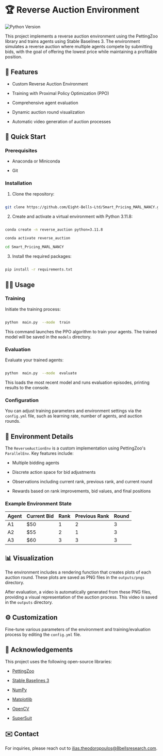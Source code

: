   

# 🏆 Reverse Auction Environment

  

![Python Version](https://img.shields.io/badge/python-3.8.11-blue.svg)

  

This project implements a reverse auction environment using the PettingZoo library and trains agents using Stable Baselines 3. The environment simulates a reverse auction where multiple agents compete by submitting bids, with the goal of offering the lowest price while maintaining a profitable position.

  

## 🌟 Features

  

- Custom Reverse Auction Environment

- Training with Proximal Policy Optimization (PPO)

- Comprehensive agent evaluation

- Dynamic auction round visualization

- Automatic video generation of auction processes

  

## 🚀 Quick Start

  

### Prerequisites

  

- Anaconda or Miniconda

- Git

  

### Installation

  

1. Clone the repository:

```bash

git clone https://github.com/Eight-Bells-Ltd/Smart_Pricing_MARL_NANCY.git

```

2. Create and activate a virtual environment with Python 3.11.8:

```bash

conda create -n reverse_auction python=3.11.8

conda activate reverse_auction

cd Smart_Pricing_MARL_NANCY

```

3. Install the required packages:

```bash

pip install -r requirements.txt

```

  

## 🏃‍♂️ Usage

  

### Training

  

Initiate the training process:

  

```bash

python  main.py  --mode  train

```

This command launches the PPO algorithm to train your agents. The trained model will be saved in the `models` directory.

  

### Evaluation

  

Evaluate your trained agents:

  

```bash

python  main.py  --mode  evaluate

```

This loads the most recent model and runs evaluation episodes, printing results to the console.

### Configuration

You can adjust training parameters and environment settings via the `config.yml` file, such as learning rate, number of agents, and auction rounds.

  

## 🧪 Environment Details

  

The `ReverseAuctionEnv` is a custom implementation using PettingZoo's `ParallelEnv`. Key features include:

  

- Multiple bidding agents

- Discrete action space for bid adjustments

- Observations including current rank, previous rank, and current round

- Rewards based on rank improvements, bid values, and final positions


### Example Environment State

| Agent | Current Bid | Rank | Previous Rank | Round |
|-------|-------------|------|---------------|-------|
| A1    | $50         | 1    | 2             | 3     |
| A2    | $55         | 2    | 1             | 3     |
| A3    | $60         | 3    | 3             | 3     |


  

## 📊 Visualization

  

The environment includes a rendering function that creates plots of each auction round. These plots are saved as PNG files in the `outputs/pngs` directory.
  

After evaluation, a video is automatically generated from these PNG files, providing a visual representation of the auction process. This video is saved in the `outputs` directory.

  

## ⚙️ Customization

  

Fine-tune various parameters of the environment and training/evaluation process by editing the `config.yml` file.

  

## 🙏 Acknowledgements

  

This project uses the following open-source libraries:

- [PettingZoo](https://github.com/PettingZoo-Team/PettingZoo)

- [Stable Baselines 3](https://github.com/DLR-RM/stable-baselines3)

- [NumPy](https://numpy.org/)

- [Matplotlib](https://matplotlib.org/)
- [OpenCV](https://opencv.org/)
- [SuperSuit](https://github.com/PettingZoo-Team/SuperSuit)

## ✉️ Contact

For inquiries, please reach out to [ilias.theodoropoulos@8bellsresearch.com](ilias.theodoropoulos@8bellsresearch.com).
